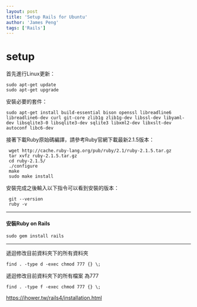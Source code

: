 ```yaml
---
layout: post
title: 'Setup Rails for Ubuntu'
author: 'James Peng'
tags: ['Rails']
---
```



# setup


首先進行Linux更新：
```
sudo apt-get update
sudo apt-get upgrade
```



安裝必要的套件：

~~~text
sudo apt-get install build-essential bison openssl libreadline6 libreadline6-dev curl git-core zlib1g zlib1g-dev libssl-dev libyaml-dev libsqlite3-0 libsqlite3-dev sqlite3 libxml2-dev libxslt-dev autoconf libc6-dev
~~~


接著下載Ruby原始碼編譯，請參考Ruby官網下載最新2.1.5版本：

~~~text
 wget http://cache.ruby-lang.org/pub/ruby/2.1/ruby-2.1.5.tar.gz
 tar xvfz ruby-2.1.5.tar.gz
 cd ruby-2.1.5/
 ./configure
 make
 sudo make install
~~~

安裝完成之後輸入以下指令可以看到安裝的版本：

~~~text
 git --version
 ruby -v
~~~

--------------------------

#### 安裝Ruby on Rails

```
sudo gem install rails
```

------------------------

遞迴修改目前資料夾下的所有資料夾

```
find . -type d -exec chmod 777 {} \;
```

遞迴修改目前資料夾下的所有檔案 為777

```
find . -type f -exec chmod 777 {} \;
```



https://ihower.tw/rails4/installation.html




